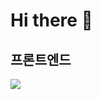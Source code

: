 # Hi there 👋

## 프론트엔드

<img src="https://img.shields.io/badge/react-20232a.svg?style=for-the-badge&logo=react&logoColor=61DAFB" />

<!--
**chaeriiiim/chaeriiiim** is a ✨ _special_ ✨ repository because its `README.md` (this file) appears on your GitHub profile.

Here are some ideas to get you started:

- 🔭 I’m currently working on ...
- 🌱 I’m currently learning ...
- 👯 I’m looking to collaborate on ...
- 🤔 I’m looking for help with ...
- 💬 Ask me about ...
- 📫 How to reach me: ...
- 😄 Pronouns: ...
- ⚡ Fun fact: ...
-->
